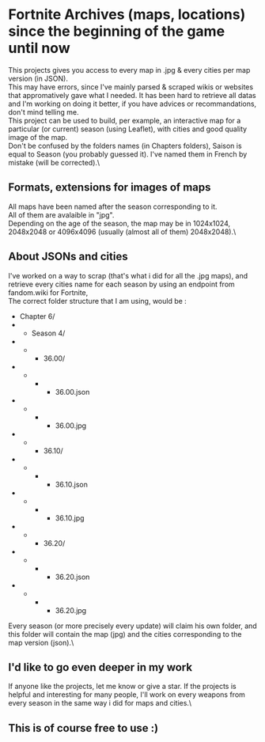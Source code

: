 # Fortnite Archives (maps, locations) since the beginning of the game until now

This projects gives you access to every map in .jpg & every cities per map version (in JSON).\
This may have errors, since I've mainly parsed & scraped wikis or websites that appromatively gave what I needed. It has been hard to retrieve all datas and I'm working on doing it better, if you have advices or recommandations, don't mind telling me.\
This project can be used to build, per example, an interactive map for a particular (or current) season (using Leaflet), with cities and good quality image of the map.\
Don't be confused by the folders names (in Chapters folders), Saison is equal to Season (you probably guessed it). I've named them in French by mistake (will be corrected).\\

## Formats, extensions for images of maps

All maps have been named after the season corresponding to it.\
All of them are avalaible in "jpg".\
Depending on the age of the season, the map may be in 1024x1024, 2048x2048 or 4096x4096 (usually (almost all of them) 2048x2048).\

## About JSONs and cities

I've worked on a way to scrap (that's what i did for all the .jpg maps), and retrieve every cities name for each season by using an endpoint from fandom.wiki for Fortnite,\
The correct folder structure that I am using, would be :
- Chapter 6/
- - Season 4/
- - -  36.00/
- - - - 36.00.json
- - - - 36.00.jpg
- - -  36.10/
- - - - 36.10.json
- - - - 36.10.jpg
- - -  36.20/
- - - - 36.20.json
- - - - 36.20.jpg

Every season (or more precisely every update) will claim his own folder, and this folder will contain the map (jpg) and the cities corresponding to the map version (json).\

## I'd like to go even deeper in my work

If anyone like the projects, let me know or give a star. If the projects is helpful and interesting for many people, I'll work on every weapons from every season in the same way i did for maps and cities.\

## This is of course free to use :)

